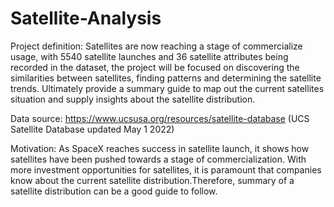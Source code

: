 # Satellite-Analysis

Project definition: Satellites are now reaching a stage of commercialize usage, with 5540 satellite launches and 36 satellite attributes being recorded in the dataset, the project will be focused on discovering the similarities between satellites, finding patterns and determining the satellite trends. Ultimately provide a summary guide to map out the current satellites situation and supply insights about the satellite distribution.

Data source: https://www.ucsusa.org/resources/satellite-database (UCS Satellite Database updated May 1 2022)

Motivation: As SpaceX reaches success in satellite launch, it shows how satellites have been pushed towards a stage of commercialization. With more investment opportunities for satellites, it is paramount that companies know about the current satellite distribution.Therefore, summary of a satellite distribution can be a good guide to follow.
